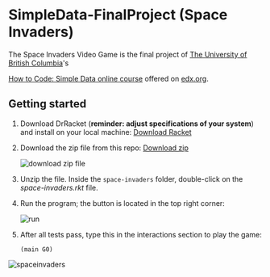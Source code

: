 # SimpleData-FinalProject (Space Invaders)

The Space Invaders Video Game is the final project of [The University of British Columbia](https://www.edx.org/school/ubcx)'s

[How to Code: Simple Data online course](http://www.edx.org/course/how-to-code-simple-data) offered on [edx.org](https://www.edx.org/).


## Getting started

1. Download DrRacket (**reminder: adjust specifications of your system**) and install on your local machine: [Download Racket](https://download.racket-lang.org/)

2. Download the zip file from this repo: [Download zip](https://github.com/nicoleiocana/space-invaders/archive/master.zip)

    ![download zip file](https://user-images.githubusercontent.com/111573910/233996227-e2a8eda5-145c-42a3-a3d3-973c8e99c05a.png)


3. Unzip the file. Inside the `space-invaders` folder, double-click on the _space-invaders.rkt_ file.

4. Run the program; the button is located in the top right corner:

    ![run](https://imgur.com/M9erUsS.png)

5. After all tests pass, type this in the interactions section to play the game:

    `(main G0)`


![spaceinvaders][def]


[def]: https://user-images.githubusercontent.com/111573910/233703043-2b29f169-5e35-4616-b53a-40d7896afc7b.gif
